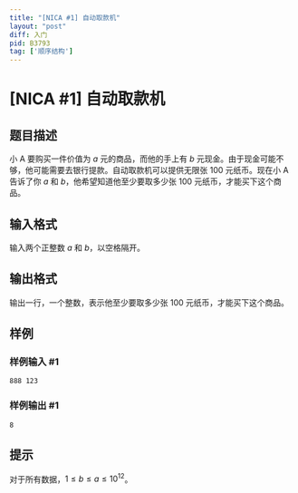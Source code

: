 ```yaml
---
title: "[NICA #1] 自动取款机"
layout: "post"
diff: 入门
pid: B3793
tag: ['顺序结构']
---
```

# [NICA #1] 自动取款机
## 题目描述

小 A 要购买一件价值为 $a$ 元的商品，而他的手上有 $b$ 元现金。由于现金可能不够，他可能需要去银行提款。自动取款机可以提供无限张 $100$ 元纸币。现在小 A 告诉了你 $a$ 和 $b$，他希望知道他至少要取多少张 $100$ 元纸币，才能买下这个商品。
## 输入格式

输入两个正整数 $a$ 和 $b$，以空格隔开。
## 输出格式

输出一行，一个整数，表示他至少要取多少张 $100$ 元纸币，才能买下这个商品。
## 样例

### 样例输入 #1
```
888 123
```
### 样例输出 #1
```
8
```
## 提示

对于所有数据，$1 \leq b\leq a \leq 10^{12}$。
